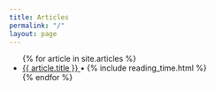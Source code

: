 ```yaml
---
title: Articles
permalink: "/"
layout: page
---
```


<ul class="article-list">
  {% for article in site.articles %}
    <li>
      <a href="{{ site.baseurl }}{{ article.url }}">
        {{ article.title }}
      </a> <span>•</span>
      {% include reading_time.html %}
    </li>
  {% endfor %}
</ul>

